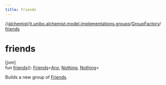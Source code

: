 ```yaml
---
title: friends
---
```

//[alchemist](../../../index.html)/[it.unibo.alchemist.model.implementations.groups](../index.html)/[GroupFactory](index.html)/[friends](friends.html)



# friends



[jvm]\
fun [friends](friends.html)(): [Friends](../-friends/index.html)<[Any](https://kotlinlang.org/api/latest/jvm/stdlib/kotlin/-any/index.html), [Nothing](https://kotlinlang.org/api/latest/jvm/stdlib/kotlin/-nothing/index.html), [Nothing](https://kotlinlang.org/api/latest/jvm/stdlib/kotlin/-nothing/index.html)>



Builds a new group of [Friends](../-friends/index.html).




